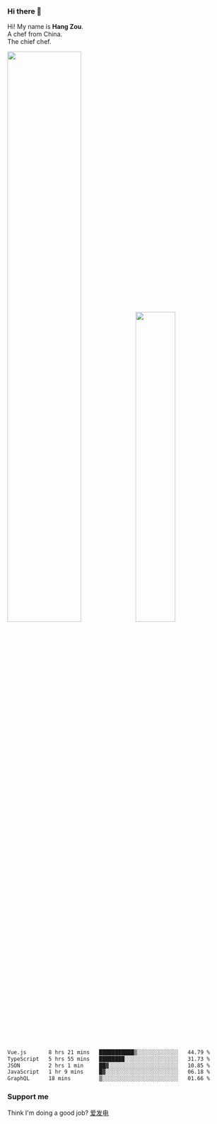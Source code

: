 ### Hi there 👋

Hi! My name is **Hang Zou**.  
A chef from China.  
The chief chef.

<img align="" width="57.5%" src="https://github-readme-stats.vercel.app/api?username=zouhangwithsweet&hide_title=true&hide_border=true&show_icons=true&include_all_commits=true&line_height=21" /><img align="" width="42.4%" src="https://github-readme-stats.vercel.app/api/top-langs/?username=zouhangwithsweet&hide_title=true&hide_border=true&layout=compact" />

<!--START_SECTION:waka-->

```txt
Vue.js       8 hrs 21 mins   ███████████▒░░░░░░░░░░░░░   44.79 %
TypeScript   5 hrs 55 mins   ████████░░░░░░░░░░░░░░░░░   31.73 %
JSON         2 hrs 1 min     ██▓░░░░░░░░░░░░░░░░░░░░░░   10.85 %
JavaScript   1 hr 9 mins     █▓░░░░░░░░░░░░░░░░░░░░░░░   06.18 %
GraphQL      18 mins         ▒░░░░░░░░░░░░░░░░░░░░░░░░   01.66 %
```

<!--END_SECTION:waka-->

### Support me

Think I'm doing a good job? [爱发电](https://afdian.net/@zouhangsweet)
